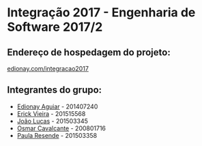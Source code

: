 # Integração 2017 - Engenharia de Software 2017/2
## Endereço de hospedagem do projeto:
[edionay.com/integracao2017](http://www.edionay.com/integracao2017)

## Integrantes do grupo:

- [Edionay Aguiar](https://github.com/edionay) - 201407240
- [Erick Vieira](https://github.com/erickvieira) - 201515568
- [João Lucas](https://github.com/JLucas5) - 201503345
- [Osmar Cavalcante](https://github.com/osmarpixuri) - 200801716
- [Paula Resende](https://github.com/paularesende) - 201503358
